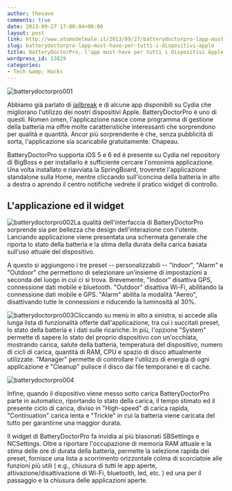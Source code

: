```yaml
---
author: thesave
comments: true
date: 2013-09-27 17:00:04+00:00
layout: post
link: http://www.atomodelmale.it/2013/09/27/batterydoctorpro-lapp-must-have-per-tutti-i-dispositivi-apple/
slug: batterydoctorpro-lapp-must-have-per-tutti-i-dispositivi-apple
title: BatteryDoctorPro, l'app must-have per tutti i dispositivi Apple
wordpress_id: 13829
categories:
- Tech &amp; Hacks
---
```


![batterydoctorpro001](http://www.atomodelmale.it/wp-content/uploads/2013/09/batterydoctorpro001-169x300.jpg)

Abbiamo già parlato di [jailbreak](http://www.atomodelmale.it/2009/06/04/ida-il-navigatore-gps-offline-che-tutti-i-possessori-di-iphone-aspettavano/) e di alcune app disponibili su Cydia che migliorano l'utilizzo dei nostri dispositivi Apple. BatteryDoctorPro è uno di questi. Nomen omen, l'applicazione nasce come programma di gestione della batteria ma offre molte caratteristiche interessanti che sorprendono per qualità e quantità. Ancor più sorprendente è che, senza pubblicità di sorta, l'applicazione sia scaricabile gratuitamente. Chapeau.

BatteryDoctorPro supporta iOS 5 e 6 ed è presente su Cydia nel repository di BigBoss e per installarlo è sufficiente cercare l'omonima applicazione. Una volta installato e riavviata la SpringBoard, troverete l'applicazione standalone sulla Home, mentre cliccando sull'iconcina della batteria in alto a destra o aprendo il centro notifiche vedrete il pratico widget di controllo.





## L'applicazione ed il widget


![batterydoctorpro002](http://www.atomodelmale.it/wp-content/uploads/2013/09/batterydoctorpro002-169x300.jpg)La qualità dell'interfaccia di BatteryDoctorPro sorprende sia per bellezza che design dell'interazione con l'utente. Lanciando applicazione viene presentata una schermata generale che riporta lo stato della batteria e la stima della durata della carica basata sull'uso attuale del dispositivo.

A questo si aggiungono i tre preset -- personalizzabili -- "Indoor", "Alarm" e "Outdoor" che permettono di selezionare un'insieme di impostazioni a seconda del luogo in cui ci si trova. Brevemente, "Indoor" disattiva GPS, connessione dati mobile e bluetooth. "Outdoor" disattiva Wi-Fi, abilitando la connessione dati mobile e GPS. "Alarm" abilita la modalità "Aereo", disattivando tutte le connessioni e riducendo la luminosità al 30%.

![batterydoctorpro003](http://www.atomodelmale.it/wp-content/uploads/2013/09/batterydoctorpro003-169x300.jpg)Cliccando su menù in alto a sinistra, si accede alla lunga lista di funzionalità offerte dall'applicazione, tra cui i succitati preset, lo stato della batteria e i dati sulle ricariche. In più, l'opzione "System" permette di sapere lo stato del proprio dispositivo con un'occhiata, mostrando carica, salute della batteria, temperatura del dispositivo, numero di cicli di carica, quantità di RAM, CPU e spazio di disco attualmente utilizzate. "Manager" permette di controllare l'utilizzo di energia di ogni applicazione e "Cleanup" pulisce il disco dai file temporanei e di cache.

![batterydoctorpro004](http://www.atomodelmale.it/wp-content/uploads/2013/09/batterydoctorpro004-169x300.jpg)

Infine, quando il dispositivo viene messo sotto carica BatteryDoctorPro parte in automatico, riportando lo stato della carica, il tempo stimato ed il presente ciclo di carica, diviso in "High-speed" di carica rapida, "Continuation" carica lenta e "Trickle" in cui la batteria viene caricata del tutto per garantirne una maggior durata.

Il widget di BatteryDoctorPro fa invidia ai più blasonati SBSettings e NCSettings. Oltre a riportare l'occupazione di memoria RAM attuale e la stima delle ore di durata della batteria, permette la selezione rapida dei preset, fornisce una lista a scorrimento orizzontale colma di scorciatoie alle funzioni più utili ( e.g., chiusura di tutti le app aperte, attivazione/disattivazione di Wi-Fi, bluetooth, led, etc. ) ed una per il passaggio e la chiusura delle applicazioni aperte.
